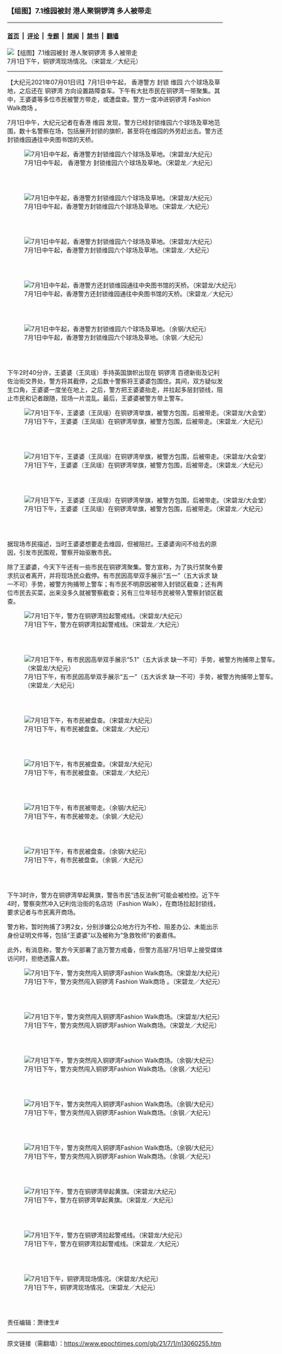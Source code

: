 ### 【组图】7.1维园被封 港人聚铜锣湾 多人被带走

---

#### [首页](../../../..?n13060255) &nbsp;|&nbsp; [评论](../../../../../epoch-comment?n13060255) &nbsp;|&nbsp; [专题](../../../../../epoch-special?n13060255) &nbsp;|&nbsp; [禁闻](../../../../../epoch-news?n13060255) &nbsp;|&nbsp; [禁书](../../../../../books?n13060255) &nbsp;|&nbsp; [翻墙](https://github.com/gfw-breaker/nogfw/blob/master/README.md?n13060255)


<div><img alt="【组图】7.1维园被封 港人聚铜锣湾 多人被带走" class="attachment-djy_600_400 size-djy_600_400 wp-post-image" src="https://i.epochtimes.com/assets/uploads/2021/07/id13060351-DSC_8451-02.jpeg-600x400.jpg"/>
<div class="caption">
 7月1日下午，铜锣湾现场情况。（宋碧龙／大纪元）
</div></div><hr/><div class="post_content" id="artbody" itemprop="articleBody">
 <!-- article content begin -->
 <p>
  【大纪元2021年07月01日讯】7月1日中午起，
  <ok href="https://www.epochtimes.com/gb/tag/%E9%A6%99%E6%B8%AF%E8%AD%A6%E6%96%B9.html">
   香港警方
  </ok>
  封锁
  <ok href="https://www.epochtimes.com/gb/tag/%E7%BB%B4%E5%9B%AD.html">
   维园
  </ok>
  六个球场及草地，之后还在
  <ok href="https://www.epochtimes.com/gb/tag/%E9%93%9C%E9%94%A3%E6%B9%BE.html">
   铜锣湾
  </ok>
  方向设置路障查车。下午有大批市民在铜锣湾一带聚集。其中，王婆婆等多位市民被警方带走，或遭盘查。警方一度冲进铜锣湾
  <ok href="https://www.epochtimes.com/gb/tag/fashion-walk%E5%95%86%E5%9C%BA.html">
   Fashion Walk商场
  </ok>
  。
 </p>
 <p>
  7月1日中午，大纪元记者在香港
  <ok href="https://www.epochtimes.com/gb/tag/%E7%BB%B4%E5%9B%AD.html">
   维园
  </ok>
  发现，警方已经封锁维园六个球场及草地范围，数十名警察在场，包括展开封锁的旗帜，甚至将在维园的外劳赶出去。警方还封锁维园通往中央图书馆的天桥。
 </p>
 <figure aria-describedby="caption-attachment-13060340" class="wp-caption aligncenter" id="attachment_13060340" style="width: 600px">
  <ok href="https://i.epochtimes.com/assets/uploads/2021/07/id13060340-DSC_8387-02.jpeg.jpg" target="_blank">
   <img alt="7月1日中午起，香港警方封锁维园六个球场及草地。（宋碧龙/大纪元）" class="size-large wp-image-13060340" src="https://i.epochtimes.com/assets/uploads/2021/07/id13060340-DSC_8387-02.jpeg-600x400.jpg"/>
  </ok>
  <br/><figcaption class="wp-caption-text" id="caption-attachment-13060340">
   7月1日中午起，
   <ok href="https://www.epochtimes.com/gb/tag/%E9%A6%99%E6%B8%AF%E8%AD%A6%E6%96%B9.html">
    香港警方
   </ok>
   封锁维园六个球场及草地。（宋碧龙／大纪元）
  </figcaption><br/>
 </figure><br/>
 <figure aria-describedby="caption-attachment-13060336" class="wp-caption aligncenter" id="attachment_13060336" style="width: 600px">
  <ok href="https://i.epochtimes.com/assets/uploads/2021/07/id13060336-DSC_8373-01.jpeg.jpg" target="_blank">
   <img alt="7月1日中午起，香港警方封锁维园六个球场及草地。（宋碧龙/大纪元）" class="size-large wp-image-13060336" src="https://i.epochtimes.com/assets/uploads/2021/07/id13060336-DSC_8373-01.jpeg-600x400.jpg"/>
  </ok>
  <br/><figcaption class="wp-caption-text" id="caption-attachment-13060336">
   7月1日中午起，香港警方封锁维园六个球场及草地。（宋碧龙／大纪元）
  </figcaption><br/>
 </figure><br/>
 <figure aria-describedby="caption-attachment-13060337" class="wp-caption aligncenter" id="attachment_13060337" style="width: 600px">
  <ok href="https://i.epochtimes.com/assets/uploads/2021/07/id13060337-DSC_8380-01.jpeg.jpg" target="_blank">
   <img alt="7月1日中午起，香港警方封锁维园六个球场及草地。（宋碧龙/大纪元）" class="size-large wp-image-13060337" src="https://i.epochtimes.com/assets/uploads/2021/07/id13060337-DSC_8380-01.jpeg-600x400.jpg"/>
  </ok>
  <br/><figcaption class="wp-caption-text" id="caption-attachment-13060337">
   7月1日中午起，香港警方封锁维园六个球场及草地。（宋碧龙／大纪元）
  </figcaption><br/>
 </figure><br/>
 <figure aria-describedby="caption-attachment-13060333" class="wp-caption aligncenter" id="attachment_13060333" style="width: 600px">
  <ok href="https://i.epochtimes.com/assets/uploads/2021/07/id13060333-DSC_8371-01.jpeg.jpg" target="_blank">
   <img alt="7月1日中午起，香港警方还封锁维园通往中央图书馆的天桥。（宋碧龙/大纪元）" class="size-large wp-image-13060333" src="https://i.epochtimes.com/assets/uploads/2021/07/id13060333-DSC_8371-01.jpeg-600x400.jpg"/>
  </ok>
  <br/><figcaption class="wp-caption-text" id="caption-attachment-13060333">
   7月1日中午起，香港警方还封锁维园通往中央图书馆的天桥。（宋碧龙／大纪元）
  </figcaption><br/>
 </figure><br/>
 <figure aria-describedby="caption-attachment-13060359" class="wp-caption aligncenter" id="attachment_13060359" style="width: 600px">
  <ok href="https://i.epochtimes.com/assets/uploads/2021/07/id13060359-DSC02655.jpg" target="_blank">
   <img alt="7月1日中午起，香港警方封锁维园六个球场及草地。（余钢/大纪元）" class="size-large wp-image-13060359" src="https://i.epochtimes.com/assets/uploads/2021/07/id13060359-DSC02655-600x401.jpg"/>
  </ok>
  <br/><figcaption class="wp-caption-text" id="caption-attachment-13060359">
   7月1日中午起，香港警方封锁维园六个球场及草地。（余钢／大纪元）
  </figcaption><br/>
 </figure><br/>
 <p>
  下午2时40分许，王婆婆（王凤瑶）手持英国旗帜出现在
  <ok href="https://www.epochtimes.com/gb/tag/%E9%93%9C%E9%94%A3%E6%B9%BE.html">
   铜锣湾
  </ok>
  百德新街及记利佐治街交界处，警方将其截停，之后数十警察将王婆婆包围住。其间，双方疑似发生口角，王婆婆一度坐在地上，之后，警方把王婆婆抬走，并拉起多层封锁线，阻止市民和记者跟随，现场一片混乱。最后，王婆婆被警方带上警车。
 </p>
 <figure aria-describedby="caption-attachment-13060341" class="wp-caption aligncenter" id="attachment_13060341" style="width: 600px">
  <ok href="https://i.epochtimes.com/assets/uploads/2021/07/id13060341-DSC_8406-01.jpeg.jpg" target="_blank">
   <img alt="7月1日下午，王婆婆（王凤瑶）在铜锣湾举旗，被警方包围，后被带走。（宋碧龙/大会堂）" class="size-large wp-image-13060341" src="https://i.epochtimes.com/assets/uploads/2021/07/id13060341-DSC_8406-01.jpeg-600x400.jpg"/>
  </ok>
  <br/><figcaption class="wp-caption-text" id="caption-attachment-13060341">
   7月1日下午，王婆婆（王凤瑶）在铜锣湾举旗，被警方包围，后被带走。（宋碧龙／大纪元）
  </figcaption><br/>
 </figure><br/>
 <figure aria-describedby="caption-attachment-13060347" class="wp-caption aligncenter" id="attachment_13060347" style="width: 600px">
  <ok href="https://i.epochtimes.com/assets/uploads/2021/07/id13060347-DSC_8426-02.jpeg.jpg" target="_blank">
   <img alt="7月1日下午，王婆婆（王凤瑶）在铜锣湾举旗，被警方包围，后被带走。（宋碧龙/大会堂）" class="size-large wp-image-13060347" src="https://i.epochtimes.com/assets/uploads/2021/07/id13060347-DSC_8426-02.jpeg-600x400.jpg"/>
  </ok>
  <br/><figcaption class="wp-caption-text" id="caption-attachment-13060347">
   7月1日下午，王婆婆（王凤瑶）在铜锣湾举旗，被警方包围，后被带走。（宋碧龙／大纪元）
  </figcaption><br/>
 </figure><br/>
 <figure aria-describedby="caption-attachment-13060343" class="wp-caption aligncenter" id="attachment_13060343" style="width: 600px">
  <ok href="https://i.epochtimes.com/assets/uploads/2021/07/id13060343-DSC_8420-02.jpeg.jpg" target="_blank">
   <img alt="7月1日下午，王婆婆（王凤瑶）在铜锣湾举旗，被警方包围，后被带走。（宋碧龙/大会堂）" class="size-large wp-image-13060343" src="https://i.epochtimes.com/assets/uploads/2021/07/id13060343-DSC_8420-02.jpeg-600x400.jpg"/>
  </ok>
  <br/><figcaption class="wp-caption-text" id="caption-attachment-13060343">
   7月1日下午，王婆婆（王凤瑶）在铜锣湾举旗，被警方包围，后被带走。（宋碧龙／大纪元）
  </figcaption><br/>
 </figure><br/>
 <p>
  据现场市民描述，当时王婆婆想要走去维园，但被阻拦。王婆婆询问不给去的原因，引发市民围观，警察开始驱散市民。
 </p>
 <p>
  除了王婆婆，今天下午还有一些市民在铜锣湾聚集。警方宣称，为了执行禁聚令要求抗议者离开，并将现场民众截停。有市民因高举双手展示“五一”（五大诉求 缺一不可）手势，被警方拘捕带上警车；有市民不明原因被带入封锁区截查；还有两位市民去买菜，出来没多久就被警察截查；另有三位年轻市民被带入警察封锁区截查。
 </p>
 <figure aria-describedby="caption-attachment-13060348" class="wp-caption aligncenter" id="attachment_13060348" style="width: 600px">
  <ok href="https://i.epochtimes.com/assets/uploads/2021/07/id13060348-DSC_8429-01.jpeg.jpg" target="_blank">
   <img alt="7月1日下午，警方在铜锣湾拉起警戒线。（宋碧龙/大纪元）" class="size-large wp-image-13060348" src="https://i.epochtimes.com/assets/uploads/2021/07/id13060348-DSC_8429-01.jpeg-600x400.jpg"/>
  </ok>
  <br/><figcaption class="wp-caption-text" id="caption-attachment-13060348">
   7月1日下午，警方在铜锣湾拉起警戒线。（宋碧龙／大纪元）
  </figcaption><br/>
 </figure><br/>
 <figure aria-describedby="caption-attachment-13060349" class="wp-caption aligncenter" id="attachment_13060349" style="width: 600px">
  <ok href="https://i.epochtimes.com/assets/uploads/2021/07/id13060349-DSC_8440-01.jpeg.jpg" target="_blank">
   <img alt="7月1日下午，有市民因高举双手展示“5.1”（五大诉求 缺一不可）手势，被警方拘捕带上警车。（宋碧龙/大纪元）" class="size-large wp-image-13060349" src="https://i.epochtimes.com/assets/uploads/2021/07/id13060349-DSC_8440-01.jpeg-600x400.jpg"/>
  </ok>
  <br/><figcaption class="wp-caption-text" id="caption-attachment-13060349">
   7月1日下午，有市民因高举双手展示“五一”（五大诉求 缺一不可）手势，被警方拘捕带上警车。（宋碧龙／大纪元）
  </figcaption><br/>
 </figure><br/>
 <figure aria-describedby="caption-attachment-13060350" class="wp-caption aligncenter" id="attachment_13060350" style="width: 600px">
  <ok href="https://i.epochtimes.com/assets/uploads/2021/07/id13060350-DSC_8450-01.jpeg.jpg" target="_blank">
   <img alt="7月1日下午，有市民被盘查。（宋碧龙/大纪元）" class="size-large wp-image-13060350" src="https://i.epochtimes.com/assets/uploads/2021/07/id13060350-DSC_8450-01.jpeg-600x400.jpg"/>
  </ok>
  <br/><figcaption class="wp-caption-text" id="caption-attachment-13060350">
   7月1日下午，有市民被盘查。（宋碧龙／大纪元）
  </figcaption><br/>
 </figure><br/>
 <figure aria-describedby="caption-attachment-13060358" class="wp-caption aligncenter" id="attachment_13060358" style="width: 600px">
  <ok href="https://i.epochtimes.com/assets/uploads/2021/07/id13060358-DSC_8518-01.jpeg.jpg" target="_blank">
   <img alt="7月1日下午，有市民被盘查。（宋碧龙/大纪元）" class="size-large wp-image-13060358" src="https://i.epochtimes.com/assets/uploads/2021/07/id13060358-DSC_8518-01.jpeg-600x399.jpg"/>
  </ok>
  <br/><figcaption class="wp-caption-text" id="caption-attachment-13060358">
   7月1日下午，有市民被盘查。（宋碧龙／大纪元）
  </figcaption><br/>
 </figure><br/>
 <figure aria-describedby="caption-attachment-13060360" class="wp-caption aligncenter" id="attachment_13060360" style="width: 600px">
  <ok href="https://i.epochtimes.com/assets/uploads/2021/07/id13060360-DSC02687.jpg" target="_blank">
   <img alt="7月1日下午，有市民被带走。（余钢/大纪元）" class="size-large wp-image-13060360" src="https://i.epochtimes.com/assets/uploads/2021/07/id13060360-DSC02687-600x401.jpg"/>
  </ok>
  <br/><figcaption class="wp-caption-text" id="caption-attachment-13060360">
   7月1日下午，有市民被带走。（余钢／大纪元）
  </figcaption><br/>
 </figure><br/>
 <figure aria-describedby="caption-attachment-13060361" class="wp-caption aligncenter" id="attachment_13060361" style="width: 600px">
  <ok href="https://i.epochtimes.com/assets/uploads/2021/07/id13060361-DSC02704.jpg" target="_blank">
   <img alt="7月1日下午，有市民被盘查。（余钢/大纪元）" class="size-large wp-image-13060361" src="https://i.epochtimes.com/assets/uploads/2021/07/id13060361-DSC02704-600x401.jpg"/>
  </ok>
  <br/><figcaption class="wp-caption-text" id="caption-attachment-13060361">
   7月1日下午，有市民被盘查。（余钢／大纪元）
  </figcaption><br/>
 </figure><br/>
 <p>
  下午3时许，警方在铜锣湾举起黄旗，警告市民“违反法例”可能会被检控。近下午4时，警察突然冲入记利佐治街的名店坊（Fashion Walk），在商场拉起封锁线，要求记者与市民离开商场。
 </p>
 <p>
  警方称，暂时拘捕了3男2女，分别涉嫌公众地方行为不检、阻差办公、未能出示身份证明文件等，包括“王婆婆”以及被称为“急救牧师”的姜嘉伟。
 </p>
 <p>
  此外，有消息称，警方今天部署了逾万警方戒备，但警方高层7月1日早上接受媒体访问时，拒绝透露人数。
 </p>
 <figure aria-describedby="caption-attachment-13060355" class="wp-caption aligncenter" id="attachment_13060355" style="width: 600px">
  <ok href="https://i.epochtimes.com/assets/uploads/2021/07/id13060355-DSC_8478-01.jpeg.jpg" target="_blank">
   <img alt="7月1日下午，警方突然闯入铜锣湾Fashion Walk商场。（宋碧龙/大纪元）" class="size-large wp-image-13060355" src="https://i.epochtimes.com/assets/uploads/2021/07/id13060355-DSC_8478-01.jpeg-600x400.jpg"/>
  </ok>
  <br/><figcaption class="wp-caption-text" id="caption-attachment-13060355">
   7月1日下午，警方突然闯入铜锣湾
   <ok href="https://www.epochtimes.com/gb/tag/fashion-walk%E5%95%86%E5%9C%BA.html">
    Fashion Walk商场
   </ok>
   。（宋碧龙／大纪元）
  </figcaption><br/>
 </figure><br/>
 <figure aria-describedby="caption-attachment-13060357" class="wp-caption aligncenter" id="attachment_13060357" style="width: 600px">
  <ok href="https://i.epochtimes.com/assets/uploads/2021/07/id13060357-DSC_8482-01.jpeg.jpg" target="_blank">
   <img alt="7月1日下午，警方突然闯入铜锣湾Fashion Walk商场。（宋碧龙/大纪元）" class="size-large wp-image-13060357" src="https://i.epochtimes.com/assets/uploads/2021/07/id13060357-DSC_8482-01.jpeg-600x400.jpg"/>
  </ok>
  <br/><figcaption class="wp-caption-text" id="caption-attachment-13060357">
   7月1日下午，警方突然闯入铜锣湾Fashion Walk商场。（宋碧龙／大纪元）
  </figcaption><br/>
 </figure><br/>
 <figure aria-describedby="caption-attachment-13060362" class="wp-caption aligncenter" id="attachment_13060362" style="width: 600px">
  <ok href="https://i.epochtimes.com/assets/uploads/2021/07/id13060362-DSC02713.jpg" target="_blank">
   <img alt="7月1日下午，警方突然闯入铜锣湾Fashion Walk商场。（余钢/大纪元）" class="size-large wp-image-13060362" src="https://i.epochtimes.com/assets/uploads/2021/07/id13060362-DSC02713-600x401.jpg"/>
  </ok>
  <br/><figcaption class="wp-caption-text" id="caption-attachment-13060362">
   7月1日下午，警方突然闯入铜锣湾Fashion Walk商场。（余钢／大纪元）
  </figcaption><br/>
 </figure><br/>
 <figure aria-describedby="caption-attachment-13060364" class="wp-caption aligncenter" id="attachment_13060364" style="width: 600px">
  <ok href="https://i.epochtimes.com/assets/uploads/2021/07/id13060364-DSC02743.jpg" target="_blank">
   <img alt="7月1日下午，警方突然闯入铜锣湾Fashion Walk商场。（余钢/大纪元）" class="size-large wp-image-13060364" src="https://i.epochtimes.com/assets/uploads/2021/07/id13060364-DSC02743-600x401.jpg"/>
  </ok>
  <br/><figcaption class="wp-caption-text" id="caption-attachment-13060364">
   7月1日下午，警方突然闯入铜锣湾Fashion Walk商场。（余钢／大纪元）
  </figcaption><br/>
 </figure><br/>
 <figure aria-describedby="caption-attachment-13060365" class="wp-caption aligncenter" id="attachment_13060365" style="width: 600px">
  <ok href="https://i.epochtimes.com/assets/uploads/2021/07/id13060365-DSC02753.jpg" target="_blank">
   <img alt="7月1日下午，警方突然闯入铜锣湾Fashion Walk商场。（余钢/大纪元）" class="size-large wp-image-13060365" src="https://i.epochtimes.com/assets/uploads/2021/07/id13060365-DSC02753-600x401.jpg"/>
  </ok>
  <br/><figcaption class="wp-caption-text" id="caption-attachment-13060365">
   7月1日下午，警方突然闯入铜锣湾Fashion Walk商场。（余钢／大纪元）
  </figcaption><br/>
 </figure><br/>
 <figure aria-describedby="caption-attachment-13060352" class="wp-caption aligncenter" id="attachment_13060352" style="width: 600px">
  <ok href="https://i.epochtimes.com/assets/uploads/2021/07/id13060352-DSC_8466-02.jpeg.jpg" target="_blank">
   <img alt="7月1日下午，警方在铜锣湾举起黄旗。（宋碧龙/大纪元）" class="size-large wp-image-13060352" src="https://i.epochtimes.com/assets/uploads/2021/07/id13060352-DSC_8466-02.jpeg-600x400.jpg"/>
  </ok>
  <br/><figcaption class="wp-caption-text" id="caption-attachment-13060352">
   7月1日下午，警方在铜锣湾举起黄旗。（宋碧龙／大纪元）
  </figcaption><br/>
 </figure><br/>
 <figure aria-describedby="caption-attachment-13060348" class="wp-caption aligncenter" id="attachment_13060348" style="width: 600px">
  <ok href="https://i.epochtimes.com/assets/uploads/2021/07/id13060348-DSC_8429-01.jpeg.jpg" target="_blank">
   <img alt="7月1日下午，警方在铜锣湾拉起警戒线。（宋碧龙/大纪元）" class="size-large wp-image-13060348" src="https://i.epochtimes.com/assets/uploads/2021/07/id13060348-DSC_8429-01.jpeg-600x400.jpg"/>
  </ok>
  <br/><figcaption class="wp-caption-text" id="caption-attachment-13060348">
   7月1日下午，警方在铜锣湾拉起警戒线。（宋碧龙／大纪元）
  </figcaption><br/>
 </figure><br/>
 <figure aria-describedby="caption-attachment-13060351" class="wp-caption aligncenter" id="attachment_13060351" style="width: 600px">
  <ok href="https://i.epochtimes.com/assets/uploads/2021/07/id13060351-DSC_8451-02.jpeg.jpg" target="_blank">
   <img alt="7月1日下午，铜锣湾现场情况。（宋碧龙/大纪元）" class="size-large wp-image-13060351" src="https://i.epochtimes.com/assets/uploads/2021/07/id13060351-DSC_8451-02.jpeg-600x400.jpg"/>
  </ok>
  <br/><figcaption class="wp-caption-text" id="caption-attachment-13060351">
   7月1日下午，铜锣湾现场情况。（宋碧龙／大纪元）
  </figcaption><br/>
 </figure><br/>
 <p>
  责任编辑：萧律生#
 </p>
 <!-- article content end -->
 <div id="below_article_ad">
 </div>
</div>


---

原文链接（需翻墙）：https://www.epochtimes.com/gb/21/7/1/n13060255.htm